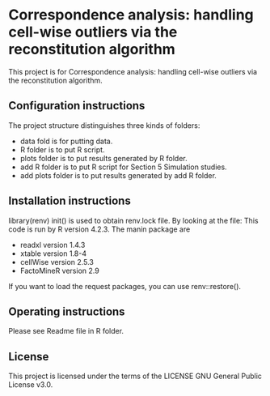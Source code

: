 # Correspondence analysis: handling cell-wise outliers via the reconstitution algorithm
This project is for Correspondence analysis: handling cell-wise outliers via the reconstitution algorithm.

## Configuration instructions
The project structure distinguishes three kinds of folders:
- data fold is for putting data.
- R folder is to put R script.
- plots folder is to put results generated by R folder.
- add R folder is to put R script for Section 5 Simulation studies.
- add plots folder is to put results generated by add R folder.

## Installation instructions
library(renv) init() is used to obtain renv.lock file. By looking at the file: This code is run by R version 4.2.3.
The manin package are
- readxl version 1.4.3
- xtable version 1.8-4
- cellWise  version 2.5.3
- FactoMineR version 2.9

If you want to load the request packages, you can use renv::restore().

## Operating instructions
Please see Readme file in R folder.

## License
This project is licensed under the terms of the LICENSE GNU General Public License v3.0.
